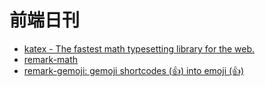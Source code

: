 # 前端日刊

* [katex - The fastest math typesetting library for the web.](https://katex.org/)
* [remark-math](https://github.com/remarkjs/remark-math)
* [remark-gemoji: gemoji shortcodes (:+1:) into emoji (👍)](https://github.com/remarkjs/remark-gemoji#readme)
